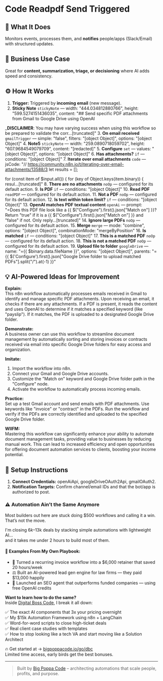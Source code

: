 # Code Readpdf Send Triggered
  ## 🚀 What It Does
  Monitors events, processes them, and **notifies** people/apps (Slack/Email) with structured updates.
  
  ## 💼 Business Use Case
  Great for **content, summarization, triage, or decisioning** where AI adds speed and consistency.
  
  ## ⚙️ How It Works
  1. **Trigger:** Triggered by **incoming email** (new message).
  2. **Sticky Note** `stickyNote` — width: "444.034812880766", height: "599.5274151436035", content: "## Send specific PDF attachments from Gmail to Google Drive using OpenAI

_**DISCLAIMER**: You may have varying success when using this workflow so be prepared to validate the corr…[truncated]"
3. **On email received** `gmailTrigger` — simple: "false", filters: "[object Object]", options: "[object Object]"
4. **Note5** `stickyNote` — width: "259.0890718059702", height: "607.9684549079709", content: "[redacted]"
5. **Configure** `set` — values: "[object Object]", options: "[object Object]"
6. **Has attachments?** `if` — conditions: "[object Object]"
7. **Iterate over email attachments** `code` — jsCode: "// https://community.n8n.io/t/iterating-over-email-attachments/13588/3
let results = [];

for (const item of $input.all()) {
  for (key of Object.keys(item.binary)) {
        resul…[truncated]"
8. **There are no attachments** `noOp` — configured for its default action.
9. **Is PDF** `if` — conditions: "[object Object]"
10. **Read PDF** `readPDF` — configured for its default action.
11. **Not a PDF** `noOp` — configured for its default action.
12. **Is text within token limit?** `if` — conditions: "[object Object]"
13. **OpenAI matches PDF textual content** `openAi` — prompt: "=Does this PDF file look like a {{ $("Configure").first().json["Match on"] }}? Return "true" if it is a {{ $("Configure").first().json["Match on"] }} and "false" if not. Only reply…[truncated]"
14. **Ignore large PDFs** `noOp` — configured for its default action.
15. **Merge** `merge` — mode: "combine", options: "[object Object]", combinationMode: "mergeByPosition"
16. **Is matched** `if` — conditions: "[object Object]"
17. **This is a matched PDF** `noOp` — configured for its default action.
18. **This is not a matched PDF** `noOp` — configured for its default action.
19. **Upload file to folder** `googleDrive` — name: "={{ $binary.data.fileName }}", options: "[object Object]", parents: "={{ $('Configure').first().json["Google Drive folder to upload matched PDFs"].split("/").at(-1) }}"
  
  ## 💡 AI-Powered Ideas for Improvement
  **Explain:**  
This n8n workflow automatically processes emails received in Gmail to identify and manage specific PDF attachments. Upon receiving an email, it checks if there are any attachments. If a PDF is present, it reads the content and uses OpenAI to determine if it matches a specified keyword (like "payslip"). If it matches, the PDF is uploaded to a designated Google Drive folder.

**Demonstrate:**  
A business owner can use this workflow to streamline document management by automatically sorting and storing invoices or contracts received via email into specific Google Drive folders for easy access and organization.

**Imitate:**  
1. Import the workflow into n8n.  
2. Connect your Gmail and Google Drive accounts.  
3. Customize the "Match on" keyword and Google Drive folder path in the "Configure" node.  
4. Activate the workflow to automatically process incoming emails.

**Practice:**  
Set up a test Gmail account and send emails with PDF attachments. Use keywords like "invoice" or "contract" in the PDFs. Run the workflow and verify if the PDFs are correctly identified and uploaded to the specified Google Drive folder.

**WIIFM:**  
Mastering this workflow can significantly enhance your ability to automate document management tasks, providing value to businesses by reducing manual work. This can lead to increased efficiency and open opportunities for offering document automation services to clients, boosting your income potential.
  
  ## 🔧 Setup Instructions
  1. **Connect Credentials:** openAiApi, googleDriveOAuth2Api, gmailOAuth2.
2. **Notification Targets:** Confirm channel/email IDs and that the bot/app is authorized to post.
  
### ⚠️ Automation Ain’t the Same Anymore

Most builders out here are stuck doing $500 workflows and calling it a win.  
That’s not the move.  

I'm closing $6k–$13k deals by stacking simple automations with lightweight AI...  
and it takes me under 2 hours to build most of them.

#### 🧠 Examples From My Own Playbook:
- 🔁 Turned a recurring invoice workflow into a $6,000 retainer that saved 20 hours/week  
- ⚖️ Built an AI-powered lead gen engine for law firms — they paid $13,000 happily  
- 🚀 Launched an SEO agent that outperforms funded companies — using free OpenAI credits  

**Want to learn how to do the same?**  
Inside [Digital Boss Code](https://bigpoppacode.io/go/dbc), I break it all down:

✅ The exact AI components that 3x your pricing overnight  
✅ My $15k Automation Framework using n8n + LangChain  
✅ Word-for-word scripts to close high-ticket deals  
✅ Real client case studies with templates  
✅ How to stop looking like a tech VA and start moving like a Solution Architect  

🔥 Get started at → [bigpoppacode.io/go/dbc](https://bigpoppacode.io/go/dbc)  
Limited time access, early birds get the best bonuses.

---
> Built by [Big Poppa Code](https://bigpoppacode.io) – architecting automations that scale people, profits, and purpose.
  
